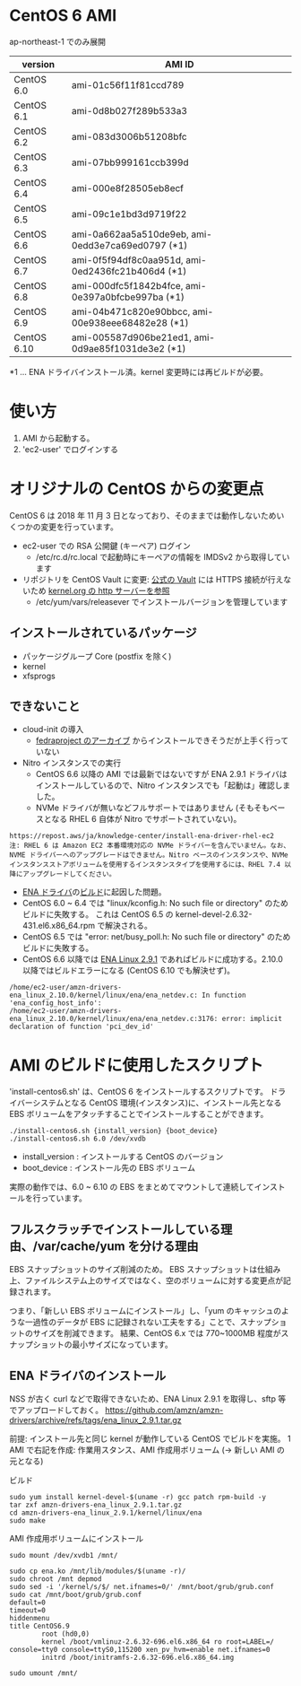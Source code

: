 # CentOS 6 AMI

ap-northeast-1 でのみ展開

| version  | AMI ID |
| ------------- | ------------- |
| CentOS 6.0  |  ami-01c56f11f81ccd789  |
| CentOS 6.1  |  ami-0d8b027f289b533a3  |
| CentOS 6.2  |  ami-083d3006b51208bfc  |
| CentOS 6.3  |  ami-07bb999161ccb399d  |
| CentOS 6.4  |  ami-000e8f28505eb8ecf  |
| CentOS 6.5  |  ami-09c1e1bd3d9719f22  |
| CentOS 6.6  |  ami-0a662aa5a510de9eb, ami-0edd3e7ca69ed0797 (*1) |
| CentOS 6.7  |  ami-0f5f94df8c0aa951d, ami-0ed2436fc21b406d4 (*1) |
| CentOS 6.8  |  ami-000dfc5f1842b4fce, ami-0e397a0bfcbe997ba (*1) |
| CentOS 6.9  |  ami-04b471c820e90bbcc, ami-00e938eee68482e28 (*1) |
| CentOS 6.10  |  ami-005587d906be21ed1, ami-0d9ae85f1031de3e2 (*1) |

*1 ... ENA ドライバインストール済。kernel 変更時には再ビルドが必要。

# 使い方

1. AMI から起動する。
2. 'ec2-user' でログインする

# オリジナルの CentOS からの変更点
CentOS 6 は 2018 年 11 月 3 日となっており、そのままでは動作しないためいくつかの変更を行っています。
 - ec2-user での RSA 公開鍵 (キーペア) ログイン
   - /etc/rc.d/rc.local で起動時にキーペアの情報を IMDSv2 から取得しています
 - リポジトリを CentOS Vault に変更: [公式の Vault](https://vault.centos.org/6.0/) には HTTPS 接続が行えないため [kernel.org の http サーバーを参照](https://archive.kernel.org/centos-vault/6.0/) 
   - /etc/yum/vars/releasever でインストールバージョンを管理しています

## インストールされているパッケージ
 - パッケージグループ Core (postfix を除く)
 - kernel
 - xfsprogs

## できないこと
 - cloud-init の導入
   - [fedraproject のアーカイブ](https://archives.fedoraproject.org/pub/archive/epel/6/x86_64/Packages/c/cloud-init-0.7.4-2.el6.noarch.rpm) からインストールできそうだが上手く行っていない
 - Nitro インスタンスでの実行
   - CentOS 6.6 以降の AMI では最新ではないですが ENA 2.9.1 ドライバはインストールしているので、Nitro インスタンスでも「起動は」確認しました。
   - NVMe ドライバが無いなどフルサポートではありません (そもそもベースとなる RHEL 6 自体が Nitro でサポートされていない)。
```
https://repost.aws/ja/knowledge-center/install-ena-driver-rhel-ec2
注: RHEL 6 は Amazon EC2 本番環境対応の NVMe ドライバーを含んでいません。なお、NVME ドライバーへのアップグレードはできません。Nitro ベースのインスタンスや、NVMe インスタンスストアボリュームを使用するインスタンスタイプを使用するには、RHEL 7.4 以降にアップグレードしてください。
```
   - [ENA ドライバ](https://github.com/amzn/amzn-drivers/)の[ビルド](https://repost.aws/ja/knowledge-center/install-ena-driver-rhel-ec2)に起因した問題。
   - CentOS 6.0 ~ 6.4 では "linux/kconfig.h: No such file or directory" のためビルドに失敗する。
     これは CentOS 6.5 の kernel-devel-2.6.32-431.el6.x86_64.rpm で解決される。
   - CentOS 6.5 では "error: net/busy_poll.h: No such file or directory" のためビルドに失敗する。
   - CentOS 6.6 以降では [ENA Linux 2.9.1](https://github.com/amzn/amzn-drivers/releases/tag/ena_linux_2.9.1) であればビルドに成功する。2.10.0 以降ではビルドエラーになる (CentOS 6.10 でも解決せず)。
```
/home/ec2-user/amzn-drivers-ena_linux_2.10.0/kernel/linux/ena/ena_netdev.c: In function 'ena_config_host_info':
/home/ec2-user/amzn-drivers-ena_linux_2.10.0/kernel/linux/ena/ena_netdev.c:3176: error: implicit declaration of function 'pci_dev_id'
```

# AMI のビルドに使用したスクリプト

'install-centos6.sh' は、CentOS 6 をインストールするスクリプトです。
ドライバーシステムとなる CentOS 環境(インスタンス)に、インストール先となる EBS ボリュームをアタッチすることでインストールすることができます。
```
./install-centos6.sh {install_version} {boot_device}
./install-centos6.sh 6.0 /dev/xvdb
```
 - install_version : インストールする CentOS のバージョン
 - boot_device : インストール先の EBS ボリューム

実際の動作では、6.0 ~ 6.10 の EBS をまとめてマウントして連続してインストールを行っています。

## フルスクラッチでインストールしている理由、/var/cache/yum を分ける理由

EBS スナップショットのサイズ削減のため。
EBS スナップショットは仕組み上、ファイルシステム上のサイズではなく、空のボリュームに対する変更点が記録されます。

つまり、「新しい EBS ボリュームにインストール」し、「yum のキャッシュのような一過性のデータが EBS に記録されない工夫をする」ことで、スナップショットのサイズを削減できます。
結果、CentOS 6.x では 770~1000MB 程度がスナップショットの最小サイズになっています。


## ENA ドライバのインストール
NSS が古く curl などで取得できないため、ENA Linux 2.9.1 を取得し、sftp 等でアップロードしておく。
https://github.com/amzn/amzn-drivers/archive/refs/tags/ena_linux_2.9.1.tar.gz

前提: インストール先と同じ kernel が動作している CentOS でビルドを実施。
1 AMI で右記を作成: 作業用スタンス、AMI 作成用ボリューム (-> 新しい AMI の元となる)

ビルド
```
sudo yum install kernel-devel-$(uname -r) gcc patch rpm-build -y
tar zxf amzn-drivers-ena_linux_2.9.1.tar.gz
cd amzn-drivers-ena_linux_2.9.1/kernel/linux/ena
sudo make
```

AMI 作成用ボリュームにインストール
```
sudo mount /dev/xvdb1 /mnt/

sudo cp ena.ko /mnt/lib/modules/$(uname -r)/
sudo chroot /mnt depmod
sudo sed -i '/kernel/s/$/ net.ifnames=0/' /mnt/boot/grub/grub.conf
sudo cat /mnt/boot/grub/grub.conf
default=0
timeout=0
hiddenmenu
title CentOS6.9
        root (hd0,0)
        kernel /boot/vmlinuz-2.6.32-696.el6.x86_64 ro root=LABEL=/ console=tty0 console=ttyS0,115200 xen_pv_hvm=enable net.ifnames=0
        initrd /boot/initramfs-2.6.32-696.el6.x86_64.img

sudo umount /mnt/
```
